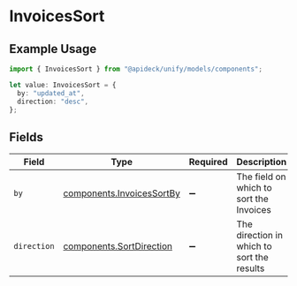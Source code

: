# InvoicesSort

## Example Usage

```typescript
import { InvoicesSort } from "@apideck/unify/models/components";

let value: InvoicesSort = {
  by: "updated_at",
  direction: "desc",
};
```

## Fields

| Field                                                                  | Type                                                                   | Required                                                               | Description                                                            | Example                                                                |
| ---------------------------------------------------------------------- | ---------------------------------------------------------------------- | ---------------------------------------------------------------------- | ---------------------------------------------------------------------- | ---------------------------------------------------------------------- |
| `by`                                                                   | [components.InvoicesSortBy](../../models/components/invoicessortby.md) | :heavy_minus_sign:                                                     | The field on which to sort the Invoices                                | updated_at                                                             |
| `direction`                                                            | [components.SortDirection](../../models/components/sortdirection.md)   | :heavy_minus_sign:                                                     | The direction in which to sort the results                             |                                                                        |